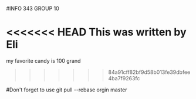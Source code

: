 #INFO 343 GROUP 10

<<<<<<< HEAD
This was written by Eli 
=======
my favorite candy is 100 grand
>>>>>>> 84a91cff82bf9d58b013fe39dbfee4ba7f9263fc

#Don't forget to use git pull --rebase orgin master